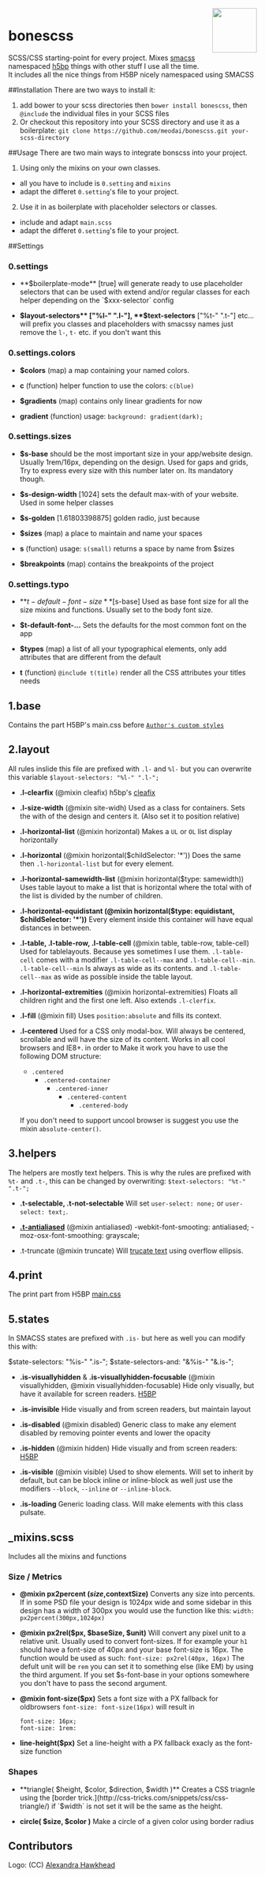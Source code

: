 <img id="logo" align="right" height="90" style="margin: 0 0 20px 20px" src="http://imgh.us/icon_15566.svg">

# bonescss

SCSS/CSS starting-point for every project. Mixes [smacss](https://smacss.com/) namespaced [h5bp](https://github.com/h5bp/html5-boilerplate/) things with other stuff I use all the time. It includes all the nice things from H5BP nicely namespaced using SMACSS

##Installation
There are two ways to install it:

1. add bower to your scss directories then `bower install bonescss`, then `@include` the individual files in your SCSS files
2. Or checkout this repository into your SCSS directory and use it as a boilerplate: `git clone https://github.com/meodai/bonescss.git your-scss-directory`

##Usage
There are two main ways to integrate bonscss into your project.

1. Using only the mixins on your own classes.
  -  all you have to include is `0.setting` and `mixins`
  -  adapt the differet `0.setting`'s file to your project.
2. Use it in as boilerplate with placeholder selectors or classes.
  - include and adapt `main.scss`
  - adapt the differet `0.setting`'s file to your project.

##Settings

### 0.settings
- **$boilerplate-mode** [true]
  will generate ready to use placeholder selectors that can be used with extend and/or regular classes for each helper depending on the `$xxx-selector` config

- **$layout-selectors** ["%l-" ".l-"], **$text-selectors** ["%t-" ".t-"] etc...
  will prefix you classes and placeholders with smacssy names just remove the `l-`, `t-` etc. if you don't want this

### 0.settings.colors
- **$colors** (map)
  a map containing your named colors.

- **c** (function)
  helper function to use the colors: `c(blue)`

- **$gradients** (map)
  contains only linear gradients for now

- **gradient** (function)
  usage: `background: gradient(dark);`

### 0.settings.sizes
- **$s-base**
  should be the most important size in your app/website design. Usually 1rem/16px, depending on the design. Used for gaps and grids, Try to express every size with this number later on. Its mandatory though.

- **$s-design-width** [1024]
  sets the default max-with of your website. Used in some helper classes

- **$s-golden** [1.61803398875]
  golden radio, just because

- **$sizes** (map)
  a place to maintain and name your spaces

- **s** (function)
  usage: `s(small)` returns a space by name from $sizes

- **$breakpoints** (map)
  contains the breakpoints of the project

### 0.settings.typo
- **$t-default-font-size** [$s-base]
  Used as base font size for all the size mixins and functions. Usually set to the body font size.

- **$t-default-font-...**
  Sets the defaults for the most common font on the app

- **$types** (map)
  a list of all your typographical elements, only add attributes that are different from the default

- **t** (function)
  `@include t(title)` render all the CSS attributes your titles needs

## 1.base
Contains the part H5BP's main.css before [`Author's custom styles`](https://github.com/h5bp/html5-boilerplate/blob/master/src/css/main.css)

## 2.layout
All rules inslide this file are prefixed with `.l-` and `%l-` but you can overwrite this variable `$layout-selectors: "%l-" ".l-";`

- **.l-clearfix** (@mixin cleafix)
  h5bp's [cleafix](https://github.com/h5bp/html5-boilerplate/blob/master/src/css/main.css#L171)

- **.l-size-width** (@mixin site-widh)
  Used as a class for containers. Sets the with of the design and centers it. (Also set it to position relative)

- **.l-horizontal-list** (@mixin horizontal)
  Makes a `UL` or `OL` list display horizontally

- **.l-horizontal** (@mixin horizontal($childSelector: '*'))
  Does the same then `.l-horizontal-list` but for every element.

- **.l-horizontal-samewidth-list** (@mixin horizontal($type: samewidth))
  Uses table layout to make a list that is horizontal where the total with of the list is divided by the number of children.

- **.l-horizontal-equidistant (@mixin horizontal($type: equidistant, $childSelector: '*'))**
  Every element inside this container will have equal distances in between.

- **.l-table, .l-table-row, .l-table-cell** (@mixin table, table-row, table-cell)
  Used for tablelayouts. Because yes sometimes I use them.
  `.l-table-cell` comes with a modifier `.l-table-cell--max` and `.l-table-cell--min`. `.l-table-cell--min` Is always as wide as its contents. and `.l-table-cell--max` as wide as possible inside the table layout.

- **.l-horizontal-extremities** (@mixin horizontal-extremities)
  Floats all children right and the first one left. Also extends `.l-clerfix`.

- **.l-fill** (@mixin fill)
  Uses `position:absolute` and fills its context.

- **.l-centered**
  Used for a CSS only modal-box. Will always be centered, scrollable and will have the size of its content. Works in all cool browsers and IE8+. in order to Make it work you have to use the following DOM structure:

  - `.centered`
    - `.centered-container`
      - `.centered-inner`
        - `.centered-content`
          - `.centered-body`

  If you don't need to support uncool browser is suggest you use the mixin `absolute-center()`.

## 3.helpers
The helpers are mostly text helpers. This is why the rules are prefixed with `%t-` and `.t-`, this can be changed by overwriting: `$text-selectors: "%t-" ".t-";`

- **.t-selectable, .t-not-selectable**
  Will set `user-select: none;` or `user-select: text;`.

- **[.t-antialiased](http://stackoverflow.com/questions/11459746/css3-webfont-smoothing-and-antialiasing-in-firefox-and-opera)** (@mixin antialiased)
  -webkit-font-smooting: antialiased;
  -moz-osx-font-smoothing: grayscale;

- .t-truncate (@mixin truncate)
  Will [trucate text](http://css-tricks.com/snippets/css/truncate-string-with-ellipsis/) using overflow ellipsis.

## 4.print
The print part from H5BP [main.css](https://github.com/h5bp/html5-boilerplate/blob/master/src/css/main.css#L203)

## 5.states
In SMACSS states are prefixed with `.is-` but here as well you can modify this with:

  $state-selectors: "%is-" ".is-";
  $state-selectors-and: "&%is-" "&.is-";

- **.is-visuallyhidden** & **.is-visuallyhidden-focusable** (@mixin visuallyhidden, @mixin visuallyhidden-focusable)
  Hide only visually, but have it available for screen readers. [H5BP](h5bp.com/v)

- **.is-invisible**
  Hide visually and from screen readers, but maintain layout

- **.is-disabled** (@mixin disabled)
  Generic class to make any element disabled by removing pointer events and lower the opacity

- **.is-hidden** (@mixin hidden)
  Hide visually and from screen readers: [H5BP](h5bp.com/u)

- **.is-visible** (@mixin visible)
  Used to show elements. Will set to inherit by default, but can be block inline or inline-block as well just use the modifiers `--block`, `--inline` or `--inline-block`.

- **.is-loading**
  Generic loading class. Will make elements with this class pulsate.

## _mixins.scss
Includes all the mixins and functions

### Size / Metrics

- **@mixin px2percent ($size,$contextSize)**
  Converts any size into percents. If in some PSD file your design is 1024px wide and some sidebar in this design has a width of 300px you would use the function like this:
  `width: px2percent(300px,1024px)`

- **@mixin px2rel($px, $baseSize, $unit)**
  Will convert any pixel unit to a relative unit. Usually used to convert font-sizes.
  If for example your `h1` should have a font-size of 40px and your base font-size is 16px. The function would be used as such: `font-size: px2rel(40px, 16px)`
  The defult unit will be `rem` you can set it to something else (like EM) by using the third argument. If you set $s-font-base in your options somewhere you don't have to pass the second argument.

- **@mixin font-size($px)**
  Sets a font size with a PX fallback for oldbrowsers
  `font-size: font-size(16px)`
  will result in
  ```
  font-size: 16px;
  font-size: 1rem:
  ```

- **line-height($px)**
  Set a line-height with a PX fallback exacly as the font-size function

### Shapes
- **triangle( $height, $color, $direction, $width )**
  Creates a CSS triagnle using the [border trick.](http://css-tricks.com/snippets/css/css-triangle/) if `$width` is not set it will be the same as the height.

- **circle( $size, $color )**
  Make a circle of a given color using border radius

## Contributors

Logo: (CC) [Alexandra Hawkhead](http://alexhawkhead.com/)
